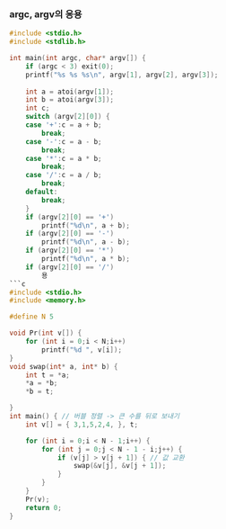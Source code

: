 ### argc, argv의 응용
```c
#include <stdio.h>
#include <stdlib.h>

int main(int argc, char* argv[]) {
    if (argc < 3) exit(0);
    printf("%s %s %s\n", argv[1], argv[2], argv[3]);
    
    int a = atoi(argv[1]);
    int b = atoi(argv[3]);
    int c;
    switch (argv[2][0]) {
    case '+':c = a + b;
        break;
    case '-':c = a - b;
        break;
    case '*':c = a * b;
        break;
    case '/':c = a / b;
        break;
    default:
        break;
    }
    if (argv[2][0] == '+')
        printf("%d\n", a + b);
    if (argv[2][0] == '-')
        printf("%d\n", a - b);
    if (argv[2][0] == '*')
        printf("%d\n", a * b);
    if (argv[2][0] == '/')
        용
```c
#include <stdio.h>
#include <memory.h>

#define N 5

void Pr(int v[]) {
	for (int i = 0;i < N;i++)
		printf("%d ", v[i]);
}
void swap(int* a, int* b) {
	int t = *a;
	*a = *b;
	*b = t;

}
int main() { // 버블 정렬 -> 큰 수를 뒤로 보내기
	int v[] = { 3,1,5,2,4, }, t;

	for (int i = 0;i < N - 1;i++) {
		for (int j = 0;j < N - 1 - i;j++) {
			if (v[j] > v[j + 1]) { // 값 교환
				swap(&v[j], &v[j + 1]);
			}
		}
	}
	Pr(v);
	return 0;
}
```
